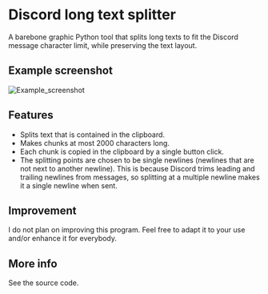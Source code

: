 # Discord long text splitter

A barebone graphic Python tool that splits long texts to fit the Discord message character limit, while preserving the text layout.

## Example screenshot

![Example_screenshot](https://github.com/Myvh/Discord-long-text-splitter/assets/68384832/4a36eb52-7ed1-47d6-b4d9-418abef0e8de)

## Features

- Splits text that is contained in the clipboard.
- Makes chunks at most 2000 characters long.
- Each chunk is copied in the clipboard by a single button click.
- The splitting points are chosen to be single newlines (newlines that are not next to another newline). This is because Discord trims leading and trailing newlines from messages, so splitting at a multiple newline makes it a single newline when sent.

## Improvement

I do not plan on improving this program. Feel free to adapt it to your use and/or enhance it for everybody.

## More info

See the source code.
